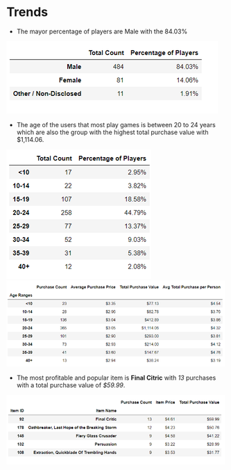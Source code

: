 # Trends

* The mayor percentage of players are Male with the 84.03%

![trend_1](Images/trend_1.png)

* The age of the users that most play games is between 20 to 24 years which are also the group with the highest total purchase value with $1,114.06.

![trend_2](Images/trend_2.png)
![trend_3](Images/trend_3.png)

* The most profitable and popular item is **Final Citric** with *13* purchases with a total purchase value of *$59.99*.

![trend_4](Images/trend_4.png)